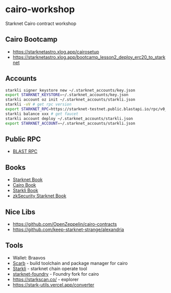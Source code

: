 # cairo-workshop

Starknet Cairo contract workshop

## Cairo Bootcamp

* <https://starknetastro.xlog.app/cairosetup>
* <https://starknetastro.xlog.app/bootcamp_lesson2_deploy_erc20_to_starknet>

## Accounts

```sh
starkli signer keystore new ~/.starknet_accounts/key.json
export STARKNET_KEYSTORE=~/.starknet_accounts/key.json
starkli account oz init ~/.starknet_accounts/starkli.json
starkli -vV # get rpc version
export STARKNET_RPC=https://starknet-testnet.public.blastapi.io/rpc/v0_6
starkli balance xxx # get faucet
starkli account deploy ~/.starknet_accounts/starkli.json
export STARKNET_ACCOUNT=~/.starknet_accounts/starkli.json
```

## Public RPC

* [BLAST RPC](https://blastapi.io/public-api/starknet)

## Books

* [Starknet Book](https://book.starknet.io/title-page.html)
* [Cairo Book](https://book.cairo-lang.org/)
* [Starkli Book](https://book.starkli.rs/)
* [zkSecurity Starknet Book](https://zksecurity.github.io/stark-book/introduction.html)

## Nice Libs

* <https://github.com/OpenZeppelin/cairo-contracts>
* <https://github.com/keep-starknet-strange/alexandria>

## Tools

* Wallet: Braavos
* [Scarb](https://docs.swmansion.com/scarb) - build toolchain and package manager for cairo
* [Starkli](https://github.com/xJonathanLEI/starkli) - starknet chain operate tool
* [starknet-foundry](https://github.com/foundry-rs/starknet-foundry) - Foundry fork for cairo
* <https://starkscan.co/> - explorer
* <https://stark-utils.vercel.app/converter>
